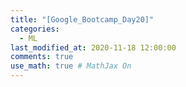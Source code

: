 ```yaml
---
title: "[Google_Bootcamp_Day20]"
categories: 
  - ML
last_modified_at: 2020-11-18 12:00:00
comments: true
use_math: true # MathJax On
---
```

